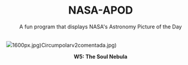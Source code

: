 <div align="center">
  <h1>
    NASA-APOD
  </h1>
</div>
  
<div align="center">
  A fun program that displays NASA's Astronomy Picture of the Day
</div>

<br>

![](https://apod.nasa.gov/apod/image/2303/Soul_Jimenez_3940.jpg)1600px.jpg)Circumpolarv2comentada.jpg)

<p align = "center">
  <b>W5: The Soul Nebula</b>
</p>
